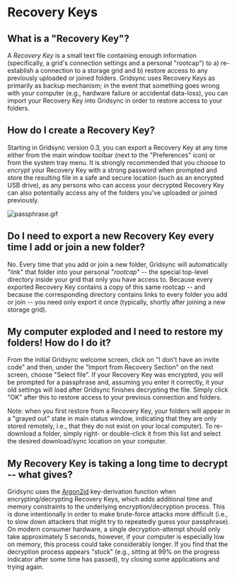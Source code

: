 Recovery Keys
=============

What is a "Recovery Key"?
-------------------------

A _Recovery Key_ is a small text file containing enough information (specifically, a grid's connection settings and a personal "rootcap") to a) re-establish a connection to a storage grid and b) restore access to any previously uploaded or joined folders. Gridsync uses Recovery Keys as primarily as backup mechanism; in the event that something goes wrong with your computer (e.g., hardware failure or accidental data-loss), you can import your Recovery Key into Gridsync in order to restore access to your folders.


How do I create a Recovery Key?
-------------------------------

Starting in Gridsync version 0.3, you can export a Recovery Key at any time either from the main window toolbar (next to the "Preferences" icon) or from the system tray menu. It is strongly recommended that you choose to _encrypt_ your Recovery Key with a strong password when prompted and store the resulting file in a safe and secure location (such as an encrypted USB drive), as any persons who can access your decrypted Recovery Key can also potentially access any of the folders you've uploaded or joined previously.

![passphrase.gif](https://github.com/gridsync/gridsync/blob/master/images/screenshots/passphrase.gif)


Do I need to export a new Recovery Key every time I add or join a new folder?
-----------------------------------------------------------------------------

No. Every time that you add or join a new folder, Gridsync will automatically "link" that folder into your personal "_rootcap_" -- the special top-level directory inside your grid that only you have access to. Because every exported Recovery Key contains a copy of this same rootcap -- and because the corresponding directory contains links to every folder you add or join -- you need only export it once (typically, shortly after joining a new storage grid).


My computer exploded and I need to restore my folders! How do I do it?
----------------------------------------------------------------------

From the initial Gridsync welcome screen, click on "I don't have an invite code" and then, under the "Import from Recovery Section" on the next screen, choose "Select file". If your Recovery Key was encrypted, you will be prompted for a passphrase and, assuming you enter it correctly, it your old settings will load after Gridsync finishes decrypting the file. Simply click "OK" after this to restore access to your previous connection and folders.

Note: when you first restore from a Recovery Key, your folders will appear in a "grayed out" state in main status window, indicating that they are only stored remotely, i.e., that they do not exist on your local computer). To re-download a folder, simply right- or double-click it from this list and select the desired download/sync location on your computer.


My Recovery Key is taking a long time to decrypt -- what gives?
---------------------------------------------------------------

Gridsync uses the [Argon2id](https://en.wikipedia.org/wiki/Argon2) key-derivation function when encrypting/decrypting Recovery Keys, which adds additional time and memory constraints to the underlying encryption/decryption process. This is done intentionally in order to make brute-force attacks more difficult (i.e., to slow down attackers that might try to repeatedly guess your passphrase). On modern consumer hardware, a single decryption-attempt should only take approximately 5 seconds, however, if your computer is especially low on memory, this process could take considerably longer. If you find that the decryption process appears "stuck" (e.g., sitting at 99% on the progress indicator after some time has passed), try closing some applications and trying again.
